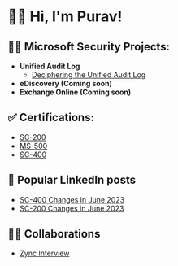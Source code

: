 <h1>👋🏽 Hi, I'm Purav!</h1>

<h2>👨‍💻 Microsoft Security Projects:</h2>

- <b>Unified Audit Log</b>
  - [Deciphering the Unified Audit Log]()
- <b>eDiscovery (Coming soon)</b>
- <b>Exchange Online (Coming soon)</b>
 
<h2>✅ Certifications:</h2>

- [SC-200](https://learn.microsoft.com/api/credentials/share/en-gb/PuravD-9957/832F0A579BDB4C5B?sharingId=2A3A1A849F72BC2B)
- [MS-500](https://learn.microsoft.com/api/credentials/share/en-gb/PuravD-9957/F25719711E750939?sharingId=2A3A1A849F72BC2B)
- [SC-400](https://learn.microsoft.com/api/credentials/share/en-gb/PuravD-9957/F945269A5796D576?sharingId=2A3A1A849F72BC2B)

<h2>📝 Popular LinkedIn posts</h2>

- [SC-400 Changes in June 2023](https://www.linkedin.com/posts/activity-7048013730961338368-GYaW/)
- [SC-200 Changes in June 2023](https://www.linkedin.com/feed/update/urn:li:activity:7053793847641825280/)

<h2>🤝🏽 Collaborations</h2>

- [Zync Interview](https://www.youtube.com/watch?v=gmiwYLo8YIk)
